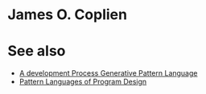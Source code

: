 # James O. Coplien

# See also

- [A development Process Generative Pattern Language](http://laputan.org/pub/papers/processpatterns.pdf)
- [Pattern Languages of Program Design](https://www.amazon.com/Pattern-Languages-Program-Design-Coplien/dp/0201607344)
